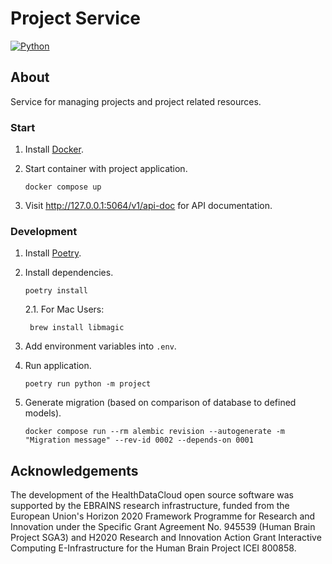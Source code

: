 # Project Service

[![Python](https://img.shields.io/badge/python-3.9-brightgreen.svg)](https://www.python.org/)

## About

Service for managing projects and project related resources.

### Start

1. Install [Docker](https://www.docker.com/get-started/).
2. Start container with project application.

       docker compose up

3. Visit http://127.0.0.1:5064/v1/api-doc for API documentation.

### Development

1. Install [Poetry](https://python-poetry.org/docs/#installation).
2. Install dependencies.

       poetry install

    2.1. For Mac Users:

        brew install libmagic


3. Add environment variables into `.env`.
4. Run application.

       poetry run python -m project

5. Generate migration (based on comparison of database to defined models).

       docker compose run --rm alembic revision --autogenerate -m "Migration message" --rev-id 0002 --depends-on 0001

## Acknowledgements
The development of the HealthDataCloud open source software was supported by the EBRAINS research infrastructure, funded from the European Union's Horizon 2020 Framework Programme for Research and Innovation under the Specific Grant Agreement No. 945539 (Human Brain Project SGA3) and H2020 Research and Innovation Action Grant Interactive Computing E-Infrastructure for the Human Brain Project ICEI 800858.
